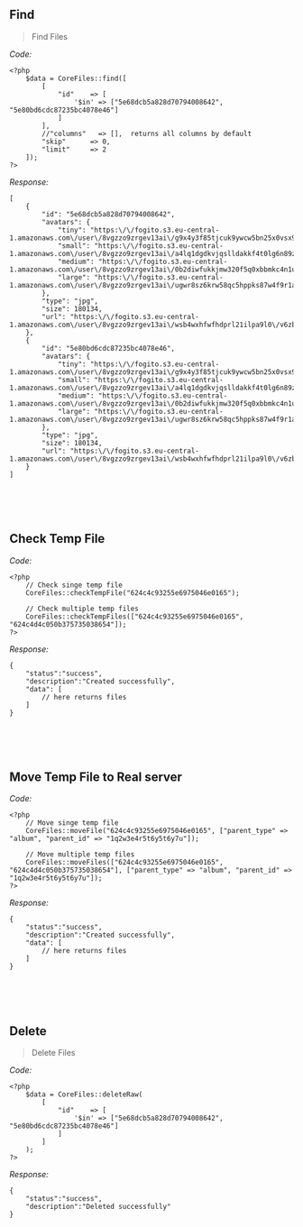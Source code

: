 
## Find
> Find Files

*Code:*

    <?php
        $data = CoreFiles::find([
            [
                "id"    => [
                    '$in' => ["5e68dcb5a828d70794008642", "5e80bd6cdc87235bc4078e46"]
                ]
            ],
            //"columns"   => [],  returns all columns by default
            "skip"      => 0,
            "limit"     => 2
        ]);
    ?>

*Response:*

    [
        {
            "id": "5e68dcb5a828d70794008642",
            "avatars": {
                "tiny": "https:\/\/fogito.s3.eu-central-1.amazonaws.com\/user\/8vgzzo9zrgev13ai\/g9x4y3f85tjcuk9ywcw5bn25x0vsx99v\/129awa9i4e2jq1luvp2s978nmkn0hiqi\/50x50.jpg",
                "small": "https:\/\/fogito.s3.eu-central-1.amazonaws.com\/user\/8vgzzo9zrgev13ai\/a4lq1dgdkvjqslldakkf4t0lg6n89zjc\/06ev3fkpmb92pg18a80cpkxmqt16z1bz\/120x120.jpg",
                "medium": "https:\/\/fogito.s3.eu-central-1.amazonaws.com\/user\/8vgzzo9zrgev13ai\/0b2diwfukkjmw320f5q0xbbmkc4n1uu3\/i9oawvtlb5h361emw4002kg8ygll9g3d\/320x320.jpg",
                "large": "https:\/\/fogito.s3.eu-central-1.amazonaws.com\/user\/8vgzzo9zrgev13ai\/ugwr8sz6krw58qc5hppks87w4f9r1ak7\/bus3b41qaok1zoelw6dr5e1z7zvev3n2\/800x800.jpg"
            },
            "type": "jpg",
            "size": 180134,
            "url": "https:\/\/fogito.s3.eu-central-1.amazonaws.com\/user\/8vgzzo9zrgev13ai\/wsb4wxhfwfhdprl21ilpa9l0\/v6zbhsuzsf0ppxmd4eo3ixlz\/360_f_279826857_thotadb7a6nasxascbtkw7jufx4qly45.jpg"
        },
        {
            "id": "5e80bd6cdc87235bc4078e46",
            "avatars": {
                "tiny": "https:\/\/fogito.s3.eu-central-1.amazonaws.com\/user\/8vgzzo9zrgev13ai\/g9x4y3f85tjcuk9ywcw5bn25x0vsx99v\/129awa9i4e2jq1luvp2s978nmkn0hiqi\/50x50.jpg",
                "small": "https:\/\/fogito.s3.eu-central-1.amazonaws.com\/user\/8vgzzo9zrgev13ai\/a4lq1dgdkvjqslldakkf4t0lg6n89zjc\/06ev3fkpmb92pg18a80cpkxmqt16z1bz\/120x120.jpg",
                "medium": "https:\/\/fogito.s3.eu-central-1.amazonaws.com\/user\/8vgzzo9zrgev13ai\/0b2diwfukkjmw320f5q0xbbmkc4n1uu3\/i9oawvtlb5h361emw4002kg8ygll9g3d\/320x320.jpg",
                "large": "https:\/\/fogito.s3.eu-central-1.amazonaws.com\/user\/8vgzzo9zrgev13ai\/ugwr8sz6krw58qc5hppks87w4f9r1ak7\/bus3b41qaok1zoelw6dr5e1z7zvev3n2\/800x800.jpg"
            },
            "type": "jpg",
            "size": 180134,
            "url": "https:\/\/fogito.s3.eu-central-1.amazonaws.com\/user\/8vgzzo9zrgev13ai\/wsb4wxhfwfhdprl21ilpa9l0\/v6zbhsuzsf0ppxmd4eo3ixlz\/360_f_279826857_thotadb7a6nasxascbtkw7jufx4qly45.jpg"
        }
    ]





<br/>
<br/>
<br/>





## Check Temp File

*Code:*

    <?php
        // Check singe temp file
        CoreFiles::checkTempFile("624c4c93255e6975046e0165");

        // Check multiple temp files
        CoreFiles::checkTempFiles(["624c4c93255e6975046e0165", "624c4d4c050b375735038654"]);
    ?>

*Response:*

    {
        "status":"success", 
        "description":"Created successfully",
        "data": [
            // here returns files
        ]
    }





<br/>
<br/>
<br/>






## Move Temp File to Real server

*Code:*

    <?php
        // Move singe temp file
        CoreFiles::moveFile("624c4c93255e6975046e0165", ["parent_type" => "album", "parent_id" => "1q2w3e4r5t6y5t6y7u"]);
        
        // Move multiple temp files
        CoreFiles::moveFiles(["624c4c93255e6975046e0165", "624c4d4c050b375735038654"], ["parent_type" => "album", "parent_id" => "1q2w3e4r5t6y5t6y7u"]);
    ?>

*Response:*

    {
        "status":"success", 
        "description":"Created successfully",
        "data": [
            // here returns files
        ]
    }





<br/>
<br/>
<br/>




## Delete
> Delete Files

*Code:*

    <?php
        $data = CoreFiles::deleteRaw(
            [
                "id"    => [
                    '$in' => ["5e68dcb5a828d70794008642", "5e80bd6cdc87235bc4078e46"]
                ]
            ]
        );
    ?>

*Response:*

    {
        "status":"success", 
        "description":"Deleted successfully"
    }






<br/>
<br/>
<br/>



